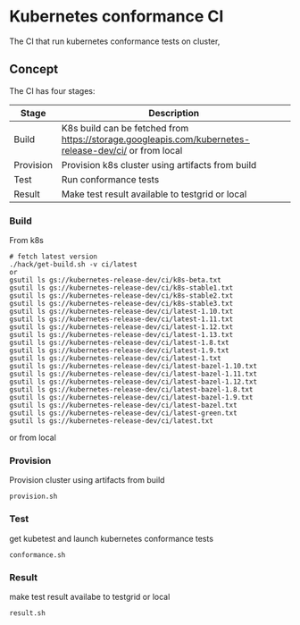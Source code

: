# Kubernetes conformance CI 
The CI that run kubernetes conformance tests on cluster, 

## Concept
The CI has four stages:

| Stage  | Description |
|------|-------------|
| Build | K8s build can be fetched from https://storage.googleapis.com/kubernetes-release-dev/ci/ or from local |
| Provision | Provision k8s cluster using artifacts from build | 
| Test | Run conformance tests|
| Result | Make test result available to testgrid or local |

### Build
From k8s
```
# fetch latest version  
./hack/get-build.sh -v ci/latest
or
gsutil ls gs://kubernetes-release-dev/ci/k8s-beta.txt
gsutil ls gs://kubernetes-release-dev/ci/k8s-stable1.txt
gsutil ls gs://kubernetes-release-dev/ci/k8s-stable2.txt
gsutil ls gs://kubernetes-release-dev/ci/k8s-stable3.txt
gsutil ls gs://kubernetes-release-dev/ci/latest-1.10.txt
gsutil ls gs://kubernetes-release-dev/ci/latest-1.11.txt
gsutil ls gs://kubernetes-release-dev/ci/latest-1.12.txt
gsutil ls gs://kubernetes-release-dev/ci/latest-1.13.txt
gsutil ls gs://kubernetes-release-dev/ci/latest-1.8.txt
gsutil ls gs://kubernetes-release-dev/ci/latest-1.9.txt
gsutil ls gs://kubernetes-release-dev/ci/latest-1.txt
gsutil ls gs://kubernetes-release-dev/ci/latest-bazel-1.10.txt
gsutil ls gs://kubernetes-release-dev/ci/latest-bazel-1.11.txt
gsutil ls gs://kubernetes-release-dev/ci/latest-bazel-1.12.txt
gsutil ls gs://kubernetes-release-dev/ci/latest-bazel-1.8.txt
gsutil ls gs://kubernetes-release-dev/ci/latest-bazel-1.9.txt
gsutil ls gs://kubernetes-release-dev/ci/latest-bazel.txt
gsutil ls gs://kubernetes-release-dev/ci/latest-green.txt
gsutil ls gs://kubernetes-release-dev/ci/latest.txt
```
or from local

### Provision
Provision cluster using artifacts from build
```
provision.sh 
```

### Test
get kubetest and launch kubernetes conformance tests
```
conformance.sh
```

### Result
make test result availabe to testgrid or local
```
result.sh
```






